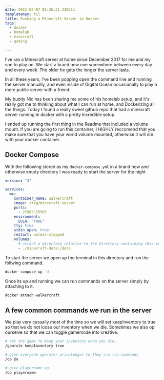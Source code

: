 ```yaml
---
date: 2022-02-07 02:35:21.230511
templateKey: til
title: Running a Minecraft Server in Docker
tags:
  - docker
  - homelab
  - minecraft
  - gaming

---
```


I've ran a Minecraft server at home since December 2017 for me and my
son to play on.  We start a brand new one somewhere between every day
and every week.  The older he gets the longer the server lasts.

In all these years, I've been popping open the command line and running
the server manually, and even inside of Digital Ocean occasionally to
play a more public server with a friend.

My buddy Nic has been sharing me some of his homelab setup, and it's
really got me to thinking about what I can run at home, and Dockerizing
all the things.  Today I found a really sweet github repo that had a
minecraft server running in docker with a pretty incredible setup.

I ended up running the first thing in the Readme that included a volume
mount.  If you are going to run this container, I HIGHLY reccomend that
you make sure that you have your world volume mounted, otherwise it will
die with your docker container.

## Docker Compose

With the following stored as my `docker-compose.yml` in a brand new and
otherwise empty directory I was ready to start the server for the night.

``` yaml
version: "3"

services:
  mc:
    container_name: walkercraft
    image: itzg/minecraft-server
    ports:
      - 25565:25565
    environment:
      EULA: "TRUE"
    tty: true
    stdin_open: true
    restart: unless-stopped
    volumes:
      # attach a directory relative to the directory containing this compose file
      - ./minecraft-data:/data
```

To start the server we open up the terminal in this directory and run
the follwing command.

``` bash
docker compose up -d
```

Once its up and running we can run commands on the server simply by
attaching to it.

``` bash
docker attach walkercraft
```

## A few common commands we run in the server

We play very casually most of the time so we will set keepInventory to
true so that we do not loose our inventory when we die.  Sometimes we
also op ourselve so that we can toggle gamemode into creative.

```bash
# set the game to keep your inventory when you die.
/gamrule keepInventory true

# give everyone operater priveledges to they can run commands
/op @a

# give playername op
/op playername
```

